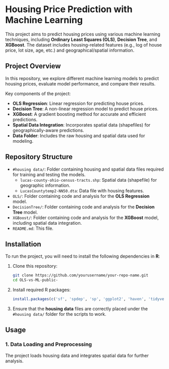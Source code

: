 # Housing Price Prediction with Machine Learning

This project aims to predict housing prices using various machine learning techniques, including **Ordinary Least Squares (OLS)**, **Decision Tree**, and **XGBoost**. The dataset includes housing-related features (e.g., log of house price, lot size, age, etc.) and geographical/spatial information.

## Project Overview

In this repository, we explore different machine learning models to predict housing prices, evaluate model performance, and compare their results.

Key components of the project:
- **OLS Regression**: Linear regression for predicting house prices.
- **Decision Tree**: A non-linear regression model to predict house prices.
- **XGBoost**: A gradient boosting method for accurate and efficient predictions.
- **Spatial Data Integration**: Incorporates spatial data (shapefiles) for geographically-aware predictions.
- **Data Folder**: Includes the raw housing and spatial data used for modeling.

## Repository Structure

- `#housing data/`: Folder containing housing and spatial data files required for training and testing the models.
  - `lucas-county-ohio-census-tracts.shp`: Spatial data (shapefile) for geographic information.
  - `LucasCountytemp2-NN50.dta`: Data file with housing features.
- `OLS/`: Folder containing code and analysis for the **OLS Regression** model.
- `DecisionTree/`: Folder containing code and analysis for the **Decision Tree** model.
- `XGBoost/`: Folder containing code and analysis for the **XGBoost** model, including spatial data integration.
- `README.md`: This file.
  
## Installation

To run the project, you will need to install the following dependencies in **R**:

1. Clone this repository:
    ```bash
    git clone https://github.com/yourusername/your-repo-name.git
    cd OLS-vs-ML-public-
    ```

2. Install required R packages:
    ```r
    install.packages(c('sf', 'spdep', 'sp', 'ggplot2', 'haven', 'tidyverse', 'metrica', 'dplyr', 'purrr', 'tidyr', 'oce', 'Metrics', 'lmtest', 'nortest', 'xgboost', 'caret', 'pROC'))
    ```

3. Ensure that the **housing data** files are correctly placed under the `#housing data/` folder for the scripts to work.

## Usage

### 1. Data Loading and Preprocessing
The project loads housing data and integrates spatial data for further analysis.


